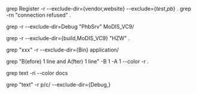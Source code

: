 grep Register -r --exclude-dir={vendor,website} --exclude={*test*,*pb*} .
grep -rn "connection refused" .

grep -r --exclude-dir=Debug "PhbSrv" MoDIS_VC9/

grep -r --exclude-dir={build,MoDIS_VC9} "HZW" .

grep "xxx" -r --exclude-dir={Bin} application/

grep "B(efore) 1 line and A(fter) 1 line" -B 1 -A 1 --color -r .

grep text -ri --color docs

grep "text" -r p/c/ --exclude-dir={Debug,}
